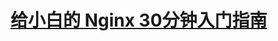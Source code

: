 # [给小白的 Nginx 30分钟入门指南](https://zhuanlan.zhihu.com/p/33694543?utm_source=com.tencent.tim&utm_medium=social)